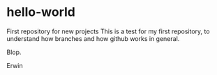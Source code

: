 # hello-world
First repository for new projects
This is a test for my first repository, to understand how branches and how github works in general.

Blop.

Erwin
